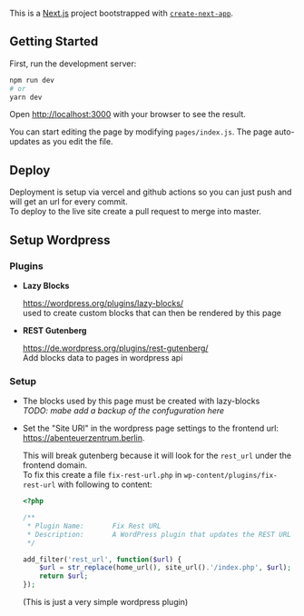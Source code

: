 This is a [Next.js](https://nextjs.org/) project bootstrapped with [`create-next-app`](https://github.com/zeit/next.js/tree/canary/packages/create-next-app).

## Getting Started

First, run the development server:

```bash
npm run dev
# or
yarn dev
```

Open [http://localhost:3000](http://localhost:3000) with your browser to see the result.

You can start editing the page by modifying `pages/index.js`. The page auto-updates as you edit the file.

## Deploy

Deployment is setup via vercel and github actions so you can just push and will get an url for every commit.  
To deploy to the live site create a pull request to merge into master.

## Setup Wordpress

### Plugins

- **Lazy Blocks**

  https://wordpress.org/plugins/lazy-blocks/  
  used to create custom blocks that can then be rendered by this page

- **REST Gutenberg**

  https://de.wordpress.org/plugins/rest-gutenberg/  
  Add blocks data to pages in wordpress api

### Setup

- The blocks used by this page must be created with lazy-blocks  
 *TODO: mabe add a backup of the confuguration here*

- Set the "Site URl" in the wordpress page settings to the frontend url: https://abenteuerzentrum.berlin.  
  
  This will break gutenberg because it will look for the `rest_url` under the frontend domain.  
  To fix this create a file `fix-rest-url.php` in `wp-content/plugins/fix-rest-url` with following to content:

  ```php
  <?php

  /**
   * Plugin Name:       Fix Rest URL
   * Description:       A WordPress plugin that updates the REST URL to use the site URL instead of the home URL.
   */

  add_filter('rest_url', function($url) {
      $url = str_replace(home_url(), site_url().'/index.php', $url);
      return $url;
  });
  ```
  
  (This is just a very simple wordpress plugin)
